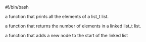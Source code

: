 #!/bin/bash

a function that prints all the elements of a list_t list.

a function that returns the number of elements in a linked list_t list.

a function that adds a new node to the start of the linked list
